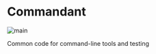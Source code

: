 # Commandant

![main](https://github.com/ssorj/commandant/workflows/main/badge.svg)

Common code for command-line tools and testing
